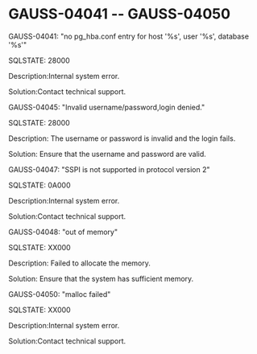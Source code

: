 # GAUSS-04041 -- GAUSS-04050<a name="EN-US_TOPIC_0302073426"></a>

GAUSS-04041: "no pg\_hba.conf entry for host '%s', user '%s', database '%s'"

SQLSTATE: 28000

Description:Internal system error.

Solution:Contact technical support.

GAUSS-04045: "Invalid username/password,login denied."

SQLSTATE: 28000

Description: The username or password is invalid and the login fails.

Solution: Ensure that the username and password are valid.

GAUSS-04047: "SSPI is not supported in protocol version 2"

SQLSTATE: 0A000

Description:Internal system error.

Solution:Contact technical support.

GAUSS-04048: "out of memory"

SQLSTATE: XX000

Description: Failed to allocate the memory.

Solution: Ensure that the system has sufficient memory.

GAUSS-04050: "malloc failed"

SQLSTATE: XX000

Description:Internal system error.

Solution:Contact technical support.

